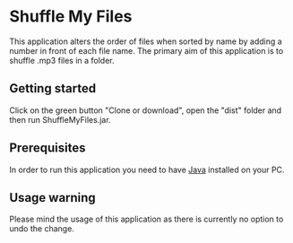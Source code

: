 # Shuffle My Files

This application alters the order of files when sorted by name by adding a number in front of each file name. The primary aim of this application is to shuffle .mp3 files in a folder.

## Getting started

Click on the green button "Clone or download", open the "dist" folder and then run ShuffleMyFiles.jar.

## Prerequisites

In order to run this application you need to have [Java](https://java.com/en/download/) installed on your PC.

## Usage warning

Please mind the usage of this application as there is currently no option to undo the change.